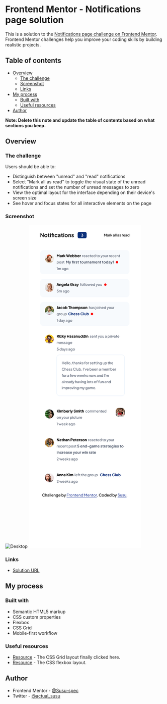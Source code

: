 # Frontend Mentor - Notifications page solution

This is a solution to the [Notifications page challenge on Frontend Mentor](https://www.frontendmentor.io/challenges/notifications-page-DqK5QAmKbC). Frontend Mentor challenges help you improve your coding skills by building realistic projects. 

## Table of contents

- [Overview](#overview)
  - [The challenge](#the-challenge)
  - [Screenshot](#screenshot)
  - [Links](#links)
- [My process](#my-process)
  - [Built with](#built-with)
  - [Useful resources](#useful-resources)
- [Author](#author)

**Note: Delete this note and update the table of contents based on what sections you keep.**

## Overview

### The challenge

Users should be able to:

- Distinguish between "unread" and "read" notifications
- Select "Mark all as read" to toggle the visual state of the unread notifications and set the number of unread messages to zero
- View the optimal layout for the interface depending on their device's screen size
- See hover and focus states for all interactive elements on the page

### Screenshot

![Desktop](images/notifications-page-desktop)
![Mobile](images/notifications-page-mobile.png)

### Links

- [Solution URL](https://www.frontendmentor.io/solutions/responsive-notifications-page-using-css-flexbox-x_malAkSqY)

## My process

### Built with

- Semantic HTML5 markup
- CSS custom properties
- Flexbox
- CSS Grid
- Mobile-first workflow


### Useful resources

- [Resource](https://css-tricks.com/snippets/css/complete-guide-grid/) - The CSS Grid layout finally clicked here.
- [Resource](https://css-tricks.com/snippets/css/a-guide-to-flexbox/) - The CSS flexbox layout.

## Author

- Frontend Mentor - [@Susu-spec](https://www.frontendmentor.io/profile/Susu-spec)
- Twitter - [@actual_susu](https://www.twitter.com/actual_susu)
